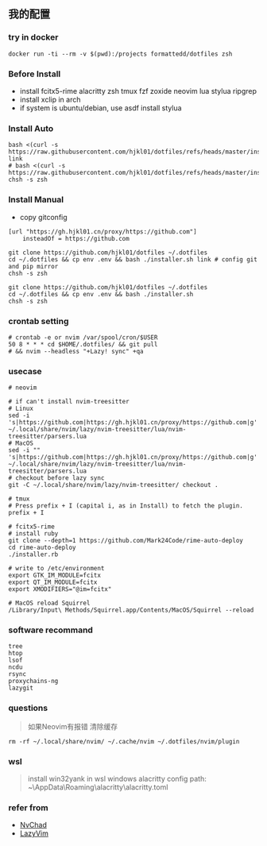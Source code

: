 ## 我的配置

### try in docker

```
docker run -ti --rm -v $(pwd):/projects formattedd/dotfiles zsh
```

### Before Install
- install fcitx5-rime alacritty zsh tmux fzf zoxide neovim lua stylua ripgrep
- install xclip in arch
- if system is ubuntu/debian, use asdf install stylua

### Install Auto

```shell
bash <(curl -s https://raw.githubusercontent.com/hjkl01/dotfiles/refs/heads/master/installer.sh) link
# bash <(curl -s https://raw.githubusercontent.com/hjkl01/dotfiles/refs/heads/master/installer.sh)
chsh -s zsh
```

### Install Manual 
- copy gitconfig

```shell
[url "https://gh.hjkl01.cn/proxy/https://github.com"]
	insteadOf = https://github.com
```

```shell
git clone https://github.com/hjkl01/dotfiles ~/.dotfiles
cd ~/.dotfiles && cp env .env && bash ./installer.sh link # config git and pip mirror
chsh -s zsh
```

```shell
git clone https://github.com/hjkl01/dotfiles ~/.dotfiles
cd ~/.dotfiles && cp env .env && bash ./installer.sh
chsh -s zsh
```

### crontab setting

```shell
# crontab -e or nvim /var/spool/cron/$USER
50 8 * * * cd $HOME/.dotfiles/ && git pull
# && nvim --headless "+Lazy! sync" +qa
```

### usecase

```shell
# neovim

# if can't install nvim-treesitter
# Linux
sed -i 's|https://github.com|https://gh.hjkl01.cn/proxy/https://github.com|g' ~/.local/share/nvim/lazy/nvim-treesitter/lua/nvim-treesitter/parsers.lua
# MacOS
sed -i "" 's|https://github.com|https://gh.hjkl01.cn/proxy/https://github.com|g' ~/.local/share/nvim/lazy/nvim-treesitter/lua/nvim-treesitter/parsers.lua
# checkout before lazy sync
git -C ~/.local/share/nvim/lazy/nvim-treesitter/ checkout .

# tmux
# Press prefix + I (capital i, as in Install) to fetch the plugin.
prefix + I

# fcitx5-rime
# install ruby
git clone --depth=1 https://github.com/Mark24Code/rime-auto-deploy
cd rime-auto-deploy
./installer.rb

# write to /etc/environment
export GTK_IM_MODULE=fcitx
export QT_IM_MODULE=fcitx
export XMODIFIERS="@im=fcitx"

# MacOS reload Squirrel
/Library/Input\ Methods/Squirrel.app/Contents/MacOS/Squirrel --reload
```

### software recommand

```shell
tree
htop
lsof
ncdu
rsync
proxychains-ng
lazygit
```

### questions

> 如果Neovim有报错 清除缓存

```shell
rm -rf ~/.local/share/nvim/ ~/.cache/nvim ~/.dotfiles/nvim/plugin
```

### wsl

> install win32yank in wsl
> windows alacritty config path: ~\AppData\Roaming\alacritty\alacritty.toml

### refer from

- [NvChad](https://github.com/NvChad/NvChad)
- [LazyVim](https://github.com/LazyVim/LazyVim)
